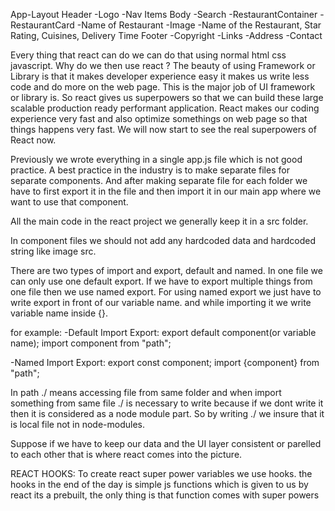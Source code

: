 App-Layout
  Header
    -Logo
    -Nav Items
  Body
    -Search
    -RestaurantContainer
      -RestaurantCard
        -Name of Restaurant
        -Image
        -Name of the Restaurant, Star Rating, Cuisines, Delivery Time
  Footer
    -Copyright
    -Links
    -Address
    -Contact


Every thing that react can do we can do that using normal html css javascript. Why do we then use react ? The beauty of using Framework or Library is that it makes developer experience easy it makes us write less code and do more on the web page. This is the major job of UI framework or library is. So react gives us superpowers so that we can build these large scalable production ready performant application. React makes our coding experience very fast and also optimize somethings on web page so that things happens very fast. We will now start to see the real superpowers of React now.

Previously we wrote everything in a single app.js file which is not good practice. A best practice in the industry is to make separate files for separate components. And after making separate file for each folder we have to first export it in the file and then import it in our main app where we want to use that component.

All the main code in the react project we generally keep it in a src folder.

In component files we should not add any hardcoded data and hardcoded string like image src.

There are two types of import and export, default and named. In one file we can only use one default export. If we have to export multiple things from one file then we use named export. For using named export we just have to write export in front of our variable name. and while importing it we write variable name inside {}.

for example:
 -Default Import Export:
   export default component(or variable name);
   import component from "path";
  
 -Named Import Export:
   export const component;
   import {component} from "path";

In path ./ means accessing file from same folder and when import something from same file ./ is necessary to write because if we dont write it then it is considered as a node module part. So by writing ./ we insure that it is local file not in node-modules.

Suppose if we have to keep our data and the UI layer consistent or parelled to each other that is where react comes into the picture.


REACT HOOKS:
To create react super power variables we use hooks. the hooks in the end of the day is simple js functions which is given to us by react its a prebuilt, the only thing is that function comes with super powers